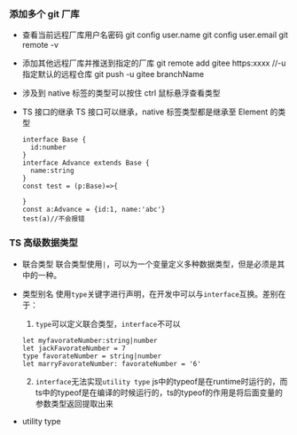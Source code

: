 ### 添加多个 git 厂库

- 查看当前远程厂库用户名密码
  git config user.name
  git config user.email
  git remote -v

- 添加其他远程厂库并推送到指定的厂库
  git remote add gitee https:xxxx
  //-u 指定默认的远程仓库
  git push -u gitee branchName

- 涉及到 native 标签的类型可以按住 ctrl 鼠标悬浮查看类型

- TS 接口的继承
  TS 接口可以继承，native 标签类型都是继承至 Element 的类型

  ```
  interface Base {
    id:number
  }
  interface Advance extends Base {
    name:string
  }
  const test = (p:Base)=>{

  }
  const a:Advance = {id:1, name:'abc'}
  test(a)//不会报错
  ```
### TS 高级数据类型
- 联合类型
联合类型使用`|`，可以为一个变量定义多种数据类型，但是必须是其中的一种。

- 类型别名
使用`type`关键字进行声明，在开发中可以与`interface`互换。差别在于：
  1. `type`可以定义联合类型，`interface`不可以
    ```
    let myfavorateNumber:string|number
    let jackFavorateNumber = 7
    type favorateNumber = string|number
    let marryFavorateNumber: favorateNumber = '6'
    ```
  2. `interface`无法实现`utility type`
  js中的typeof是在runtime时运行的，而ts中的typeof是在编译的时候运行的，ts的typeof的作用是将后面变量的参数类型返回提取出来

- utility type